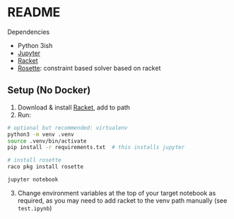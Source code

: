 # README

Dependencies
<!-- - OPTIONAL: [Docker](https://www.docker.com/) -->
- Python 3ish
- [Jupyter](https://jupyter.org/)
- [Racket](https://racket-lang.org/)
- [Rosette](https://docs.racket-lang.org/rosette-guide/index.html): constraint based solver based on racket




## Setup (No Docker)
1. Download & install [Racket](https://racket-lang.org/), add to path
2. Run:
```sh
# optional but recommended: virtualenv
python3 -m venv .venv
source .venv/bin/activate
pip install -r requirements.txt  # this installs jupyter

# install rosette
raco pkg install rosette

jupyter notebook
```
3. Change environment variables at the top of your target notebook as required, as you may need to add racket to the venv path manually (see `test.ipynb`)